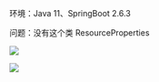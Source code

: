 环境：Java 11、SpringBoot 2.6.3

问题：没有这个类 ResourceProperties

![](https://gitee.com/yueyazhui/images/raw/master/typora/202202022218496.png)

![](https://gitee.com/yueyazhui/images/raw/master/typora/202202022222498.png)

